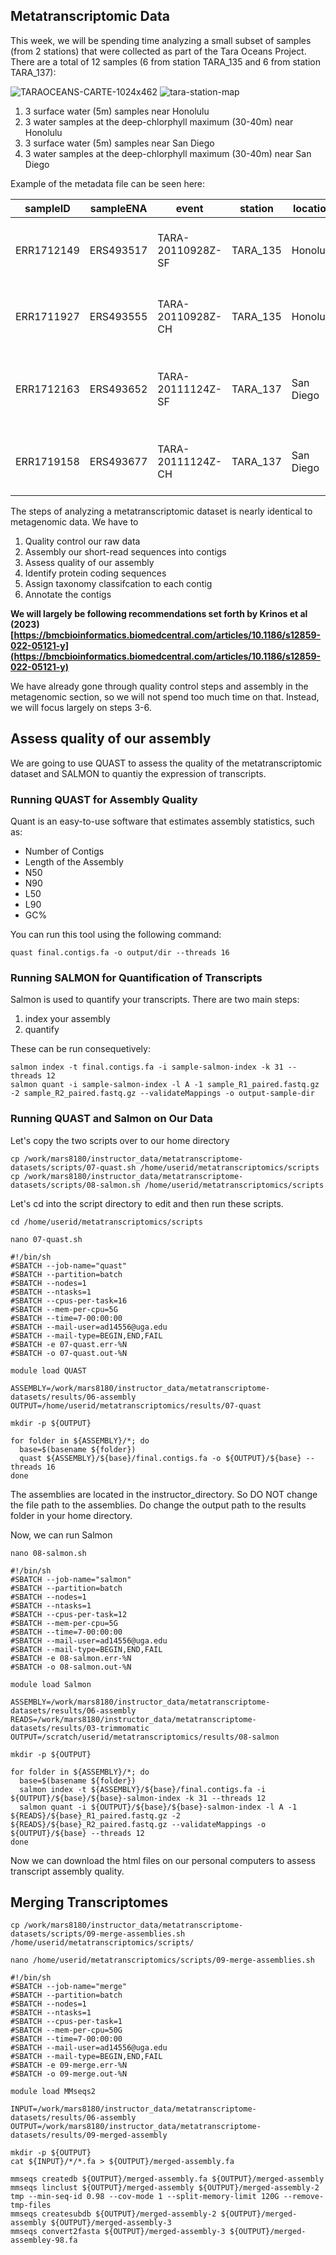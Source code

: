## Metatranscriptomic Data

This week, we will be spending time analyzing a small subset of samples (from 2 stations) that were collected as part of the Tara Oceans Project. There are a total of 12 samples (6 from station TARA_135 and 6 from station TARA_137): 

![TARAOCEANS-CARTE-1024x462](https://github.com/user-attachments/assets/4042a01f-a783-4b37-8c98-97de36bbc751)
![tara-station-map](https://github.com/user-attachments/assets/ad947f27-35fb-47da-919b-23b7f241b157)



1. 3 surface water (5m) samples near Honolulu
2. 3 water samples at the deep-chlorphyll maximum (30-40m) near Honolulu
3. 3 surface water (5m) samples near San Diego
2. 3 water samples at the deep-chlorphyll maximum (30-40m) near San Diego

Example of the metadata file can be seen here: 


| sampleID | sampleENA | event | station | location | long | lat | depth | collection | notes |
|----------|-----------|-------|---------|----------|------|-----|-------|------------|-------|
|ERR1712149| ERS493517	| TARA-20110928Z-SF | TARA_135 | Honolulu | 21.283 | -157.871 | 5m | SEQ-(100L-or-15min)-W>0.8 | surface water | 
| ERR1711927 | ERS493555	| TARA-20110928Z-CH | TARA_135 | Honolulu |21.283 | -157.871 | 30m | SEQ-(100L-or-15min)-W0.8-5	| deep chlorophyll maximum layer |
| ERR1712163	| ERS493652 | TARA-20111124Z-SF | TARA_137 | San Diego | 32.621 | -117.246 | 5m | SEQ-(500mL-or-15min)-N180-2000	| surface water |
| ERR1719158	| ERS493677 | TARA-20111124Z-CH | TARA_137 | San Diego | 32.621 | -117.246 | 40m | SEQ-(100L-or-15min)-W0.8-5 | deep chlorophyll maximum layer |


The steps of analyzing a metatranscriptomic dataset is nearly identical to metagenomic data. We have to 

1. Quality control our raw data
2. Assembly our short-read sequences into contigs
3. Assess quality of our assembly
4. Identify protein coding sequences
5. Assign taxonomy classifcation to each contig
6. Annotate the contigs

**We will largely be following recommendations set forth by Krinos et al (2023) [https://bmcbioinformatics.biomedcentral.com/articles/10.1186/s12859-022-05121-y](https://bmcbioinformatics.biomedcentral.com/articles/10.1186/s12859-022-05121-y)**

We have already gone through quality control steps and assembly in the metagenomic section, so we will not spend too much time on that. Instead, we will focus largely on steps 3-6.

## Assess quality of our assembly
We are going to use QUAST to assess the quality of the metatranscriptomic dataset and SALMON to quantiy the expression of transcripts. 

### Running QUAST for Assembly Quality 
Quant is an easy-to-use software that estimates assembly statistics, such as: 

* Number of Contigs
* Length of the Assembly
* N50
* N90
* L50
* L90
* GC%

You can run this tool using the following command: 

```
quast final.contigs.fa -o output/dir --threads 16
```

### Running SALMON for Quantification of Transcripts

Salmon is used to quantify your transcripts. There are two main steps: 

1. index your assembly
2. quantify

These can be run consequetively:

```
salmon index -t final.contigs.fa -i sample-salmon-index -k 31 --threads 12
salmon quant -i sample-salmon-index -l A -1 sample_R1_paired.fastq.gz -2 sample_R2_paired.fastq.gz --validateMappings -o output-sample-dir
```

### Running QUAST and Salmon on Our Data

Let's copy the two scripts over to our home directory

```
cp /work/mars8180/instructor_data/metatranscriptome-datasets/scripts/07-quast.sh /home/userid/metatranscriptomics/scripts
cp /work/mars8180/instructor_data/metatranscriptome-datasets/scripts/08-salmon.sh /home/userid/metatranscriptomics/scripts
```

Let's cd into the script directory to edit and then run these scripts.

```
cd /home/userid/metatranscriptomics/scripts
```

```
nano 07-quast.sh
```

```
#!/bin/sh
#SBATCH --job-name="quast"
#SBATCH --partition=batch
#SBATCH --nodes=1
#SBATCH --ntasks=1
#SBATCH --cpus-per-task=16
#SBATCH --mem-per-cpu=5G
#SBATCH --time=7-00:00:00
#SBATCH --mail-user=ad14556@uga.edu
#SBATCH --mail-type=BEGIN,END,FAIL
#SBATCH -e 07-quast.err-%N
#SBATCH -o 07-quast.out-%N

module load QUAST

ASSEMBLY=/work/mars8180/instructor_data/metatranscriptome-datasets/results/06-assembly
OUTPUT=/home/userid/metatranscriptomics/results/07-quast

mkdir -p ${OUTPUT}

for folder in ${ASSEMBLY}/*; do
  base=$(basename ${folder})
  quast ${ASSEMBLY}/${base}/final.contigs.fa -o ${OUTPUT}/${base} --threads 16
done
```

The assemblies are located in the instructor_directory. So DO NOT change the file path to the assemblies. Do change the output path to the results folder in your home directory.

Now, we can run Salmon

```
nano 08-salmon.sh
```

```
#!/bin/sh
#SBATCH --job-name="salmon"
#SBATCH --partition=batch
#SBATCH --nodes=1
#SBATCH --ntasks=1
#SBATCH --cpus-per-task=12
#SBATCH --mem-per-cpu=5G
#SBATCH --time=7-00:00:00
#SBATCH --mail-user=ad14556@uga.edu
#SBATCH --mail-type=BEGIN,END,FAIL
#SBATCH -e 08-salmon.err-%N
#SBATCH -o 08-salmon.out-%N

module load Salmon

ASSEMBLY=/work/mars8180/instructor_data/metatranscriptome-datasets/results/06-assembly
READS=/work/mars8180/instructor_data/metatranscriptome-datasets/results/03-trimmomatic
OUTPUT=/scratch/userid/metatranscriptomics/results/08-salmon

mkdir -p ${OUTPUT}

for folder in ${ASSEMBLY}/*; do
  base=$(basename ${folder})
  salmon index -t ${ASSEMBLY}/${base}/final.contigs.fa -i ${OUTPUT}/${base}/${base}-salmon-index -k 31 --threads 12
  salmon quant -i ${OUTPUT}/${base}/${base}-salmon-index -l A -1 ${READS}/${base}_R1_paired.fastq.gz -2 ${READS}/${base}_R2_paired.fastq.gz --validateMappings -o ${OUTPUT}/${base} --threads 12
done
```

Now we can download the html files on our personal computers to assess transcript assembly quality. 

## Merging Transcriptomes


```
cp /work/mars8180/instructor_data/metatranscriptome-datasets/scripts/09-merge-assemblies.sh /home/userid/metatranscriptomics/scripts/
```

```
nano /home/userid/metatranscriptomics/scripts/09-merge-assemblies.sh
```

```
#!/bin/sh
#SBATCH --job-name="merge"
#SBATCH --partition=batch
#SBATCH --nodes=1
#SBATCH --ntasks=1
#SBATCH --cpus-per-task=1
#SBATCH --mem-per-cpu=50G
#SBATCH --time=7-00:00:00
#SBATCH --mail-user=ad14556@uga.edu
#SBATCH --mail-type=BEGIN,END,FAIL
#SBATCH -e 09-merge.err-%N
#SBATCH -o 09-merge.out-%N

module load MMseqs2

INPUT=/work/mars8180/instructor_data/metatranscriptome-datasets/results/06-assembly
OUTPUT=/work/mars8180/instructor_data/metatranscriptome-datasets/results/09-merged-assembly

mkdir -p ${OUTPUT}
cat ${INPUT}/*/*.fa > ${OUTPUT}/merged-assembly.fa

mmseqs createdb ${OUTPUT}/merged-assembly.fa ${OUTPUT}/merged-assembly
mmseqs linclust ${OUTPUT}/merged-assembly ${OUTPUT}/merged-assembly-2 tmp --min-seq-id 0.98 --cov-mode 1 --split-memory-limit 120G --remove-tmp-files
mmseqs createsubdb ${OUTPUT}/merged-assembly-2 ${OUTPUT}/merged-assembly ${OUTPUT}/merged-assembly-3
mmseqs convert2fasta ${OUTPUT}/merged-assembly-3 ${OUTPUT}/merged-assembley-98.fa
```
